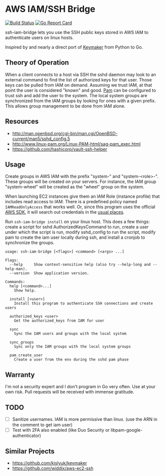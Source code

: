 AWS IAM/SSH Bridge
==================

[![Build Status](https://travis-ci.org/davidrjonas/ssh-iam-bridge.svg)](https://travis-ci.org/davidrjonas/ssh-iam-bridge)
[![Go Report Card](https://goreportcard.com/badge/github.com/davidrjonas/ssh-iam-bridge)](https://goreportcard.com/report/github.com/davidrjonas/ssh-iam-bridge)

ssh-iam-bridge lets you use the SSH public keys stored in AWS IAM to
authenticate users on linux hosts.

Inspired by and nearly a direct port of
[Keymaker](https://github.com/kislyuk/keymaker) from Python to Go.

Theory of Operation
-------------------

When a client connects to a host via SSH the sshd daemon may look to an
external command to find the list of authorized keys for that user. Those keys
can be pulled from IAM on demand. Assuming we trust IAM, at that point the user
is considered "known" and good.
[Pam](https://en.wikipedia.org/wiki/Pluggable_authentication_module) can be
configured to trust ssh and add the user to the system. The local system groups
are synchronized from the IAM groups by looking for ones with a given prefix.
This allows group management to be done from IAM alone.

Resources
---------

- http://man.openbsd.org/cgi-bin/man.cgi/OpenBSD-current/man5/sshd_config.5
- http://www.linux-pam.org/Linux-PAM-html/sag-pam_exec.html
- https://github.com/hashicorp/vault-ssh-helper

Usage
-----

Create groups in AWS IAM with the prefix "system-" and "system-&lt;role&gt;-". These
groups will be created on your servers. For instance, the IAM group
"system-wheel" will be created as the "wheel" group on the system.

When launching EC2 instances give them an IAM Role (instance profile) that
includes read access to IAM. There is a predefined policy named
`IAMReadOnlyAccess` that works well. Or, since this program uses the official
[AWS SDK](https://aws.amazon.com/sdk-for-go/), it will search out credentials
in the [usual places](https://docs.aws.amazon.com/cli/latest/userguide/cli-chap-getting-started.html#cli-config-files).

Run `ssh-iam-bridge install` on your linux host. This does a few things: create
a script for sshd AuthorizedKeysCommand to run, create a user under which the
script is run, modify sshd_config to run the script, modify pam to create the
iam user locally during ssh, and install a cronjob to synchronize the groups.


```
usage: ssh-iam-bridge [<flags>] <command> [<args> ...]

Flags:
  --help     Show context-sensitive help (also try --help-long and --help-man).
  --version  Show application version.

Commands:
  help [<command>...]
    Show help.

  install [<user>]
    Install this program to authenticate SSH connections and create users

  authorized_keys <user>
    Get the authorized_keys from IAM for user

  sync
    Sync the IAM users and groups with the local system

  sync_groups
    Sync only the IAM groups with the local system groups

  pam_create_user
    Create a user from the env during the sshd pam phase
```

Warranty
--------

I'm not a security expert and I don't program in Go very often. Use at your own
risk. Pull requests will be received with immense gratitude.

TODO
----

- [ ] Sanitize usernames. IAM is more permissive than linux. (use the ARN in
  the comment to get iam user)
- [ ] Test with 2FA also enabled (like Duo Security or
  libpam-google-authenticator)

Similar Projects
----------------
- https://github.com/kislyuk/keymaker
- https://github.com/widdix/aws-ec2-ssh

